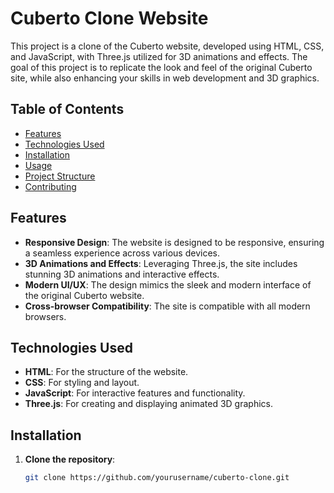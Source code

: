 <!-- This project is a clone of the Cuberto website, developed using HTML, CSS, and JavaScript, with Three.js utilized for 3D animations and effects. The goal of this project is to replicate the look and feel of the original Cuberto site, while also enhancing your skills in web development and 3D graphics.

Table of Contents

Features
Technologies Used
Installation
Usage
Project Structure
Contributing
Features

Responsive Design: The website is designed to be responsive, ensuring a seamless experience across various devices.
3D Animations and Effects: Leveraging Three.js, the site includes stunning 3D animations and interactive effects.
Modern UI/UX: The design mimics the sleek and modern interface of the original Cuberto website.
Cross-browser Compatibility: The site is compatible with all modern browsers.
Technologies Used

HTML: For the structure of the website.
CSS: For styling and layout.
JavaScript: For interactive features and functionality.
Three.js: For creating and displaying animated 3D graphics.
Installation

Clone the repository:

git clone https://github.com/yourusername/cuberto-clone.git
Navigate to the project directory:

cd cuberto-clone
Open index.html in your browser:

open index.html -->

# Cuberto Clone Website

This project is a clone of the Cuberto website, developed using HTML, CSS, and JavaScript, with Three.js utilized for 3D animations and effects. The goal of this project is to replicate the look and feel of the original Cuberto site, while also enhancing your skills in web development and 3D graphics.

## Table of Contents

- [Features](#features)
- [Technologies Used](#technologies-used)
- [Installation](#installation)
- [Usage](#usage)
- [Project Structure](#project-structure)
- [Contributing](#contributing)

## Features

- **Responsive Design**: The website is designed to be responsive, ensuring a seamless experience across various devices.
- **3D Animations and Effects**: Leveraging Three.js, the site includes stunning 3D animations and interactive effects.
- **Modern UI/UX**: The design mimics the sleek and modern interface of the original Cuberto website.
- **Cross-browser Compatibility**: The site is compatible with all modern browsers.

## Technologies Used

- **HTML**: For the structure of the website.
- **CSS**: For styling and layout.
- **JavaScript**: For interactive features and functionality.
- **Three.js**: For creating and displaying animated 3D graphics.

## Installation

1. **Clone the repository**:
   ```bash
   git clone https://github.com/yourusername/cuberto-clone.git

